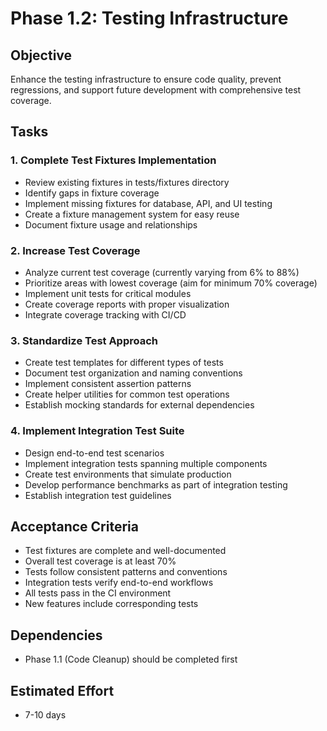# Phase 1.2: Testing Infrastructure

## Objective
Enhance the testing infrastructure to ensure code quality, prevent regressions, and support future development with comprehensive test coverage.

## Tasks

### 1. Complete Test Fixtures Implementation
- Review existing fixtures in tests/fixtures directory
- Identify gaps in fixture coverage
- Implement missing fixtures for database, API, and UI testing
- Create a fixture management system for easy reuse
- Document fixture usage and relationships

### 2. Increase Test Coverage
- Analyze current test coverage (currently varying from 6% to 88%)
- Prioritize areas with lowest coverage (aim for minimum 70% coverage)
- Implement unit tests for critical modules
- Create coverage reports with proper visualization
- Integrate coverage tracking with CI/CD

### 3. Standardize Test Approach
- Create test templates for different types of tests
- Document test organization and naming conventions
- Implement consistent assertion patterns
- Create helper utilities for common test operations
- Establish mocking standards for external dependencies

### 4. Implement Integration Test Suite
- Design end-to-end test scenarios
- Implement integration tests spanning multiple components
- Create test environments that simulate production
- Develop performance benchmarks as part of integration testing
- Establish integration test guidelines

## Acceptance Criteria
- Test fixtures are complete and well-documented
- Overall test coverage is at least 70%
- Tests follow consistent patterns and conventions
- Integration tests verify end-to-end workflows
- All tests pass in the CI environment
- New features include corresponding tests

## Dependencies
- Phase 1.1 (Code Cleanup) should be completed first

## Estimated Effort
- 7-10 days